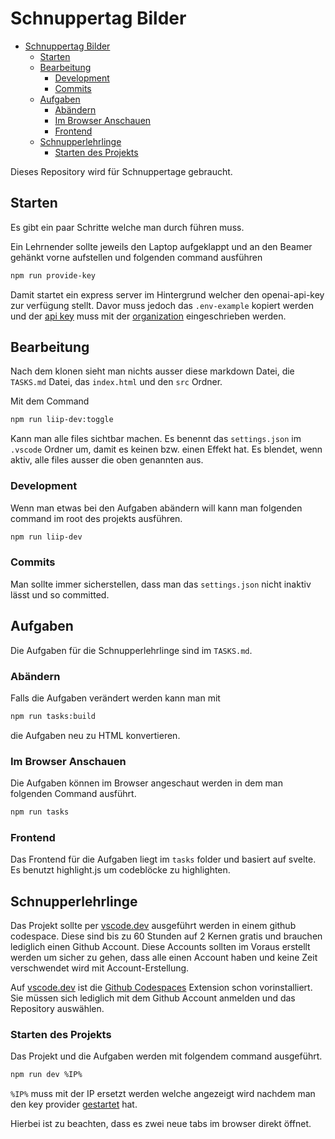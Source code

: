 # Schnuppertag Bilder

- [Schnuppertag Bilder](#schnuppertag-bilder)
  - [Starten](#starten)
  - [Bearbeitung](#bearbeitung)
    - [Development](#development)
    - [Commits](#commits)
  - [Aufgaben](#aufgaben)
    - [Abändern](#abändern)
    - [Im Browser Anschauen](#im-browser-anschauen)
    - [Frontend](#frontend)
  - [Schnupperlehrlinge](#schnupperlehrlinge)
    - [Starten des Projekts](#starten-des-projekts)

Dieses Repository wird für Schnuppertage gebraucht.

## Starten

Es gibt ein paar Schritte welche man durch führen muss.

Ein Lehrnender sollte jeweils den Laptop aufgeklappt und an den Beamer gehänkt vorne aufstellen und folgenden command ausführen

```bash
npm run provide-key
```

Damit startet ein express server im Hintergrund welcher den openai-api-key zur verfügung stellt. Davor muss jedoch das `.env-example` kopiert werden und der [api key](https://platform.openai.com/api-keys) muss mit der [organization](https://platform.openai.com/account/organization) eingeschrieben werden.

## Bearbeitung

Nach dem klonen sieht man nichts ausser diese markdown Datei, die `TASKS.md` Datei, das `index.html` und den `src` Ordner.

Mit dem Command

```bash
npm run liip-dev:toggle
```

Kann man alle files sichtbar machen. Es benennt das `settings.json` im `.vscode` Ordner um, damit es keinen bzw. einen Effekt hat. Es blendet, wenn aktiv, alle files ausser die oben genannten aus.

### Development

Wenn man etwas bei den Aufgaben abändern will kann man folgenden command im root des projekts ausführen.

```bash
npm run liip-dev
```

### Commits

Man sollte immer sicherstellen, dass man das `settings.json` nicht inaktiv lässt und so committed.

## Aufgaben

Die Aufgaben für die Schnupperlehrlinge sind im `TASKS.md`.

### Abändern

Falls die Aufgaben verändert werden kann man mit

```bash
npm run tasks:build
```

die Aufgaben neu zu HTML konvertieren.

### Im Browser Anschauen

Die Aufgaben können im Browser angeschaut werden in dem man folgenden Command ausführt.

```bash
npm run tasks
```

### Frontend

Das Frontend für die Aufgaben liegt im `tasks` folder und basiert auf svelte. Es benutzt highlight.js um codeblöcke zu highlighten.

## Schnupperlehrlinge

Das Projekt sollte per [vscode.dev](https://vscode.dev) ausgeführt werden in einem github codespace. Diese sind bis zu 60 Stunden auf 2 Kernen gratis und brauchen lediglich einen Github Account. Diese Accounts sollten im Voraus erstellt werden um sicher zu gehen, dass alle einen Account haben und keine Zeit verschwendet wird mit Account-Erstellung.

Auf [vscode.dev](https://vscode.dev) ist die [Github Codespaces](https://marketplace.visualstudio.com/items?itemName=GitHub.codespaces) Extension schon vorinstalliert. Sie müssen sich lediglich mit dem Github Account anmelden und das Repository auswählen.

### Starten des Projekts

Das Projekt und die Aufgaben werden mit folgendem command ausgeführt.

```bash
npm run dev %IP%
```

`%IP%` muss mit der IP ersetzt werden welche angezeigt wird nachdem man den key provider [gestartet](#starten) hat.

Hierbei ist zu beachten, dass es zwei neue tabs im browser direkt öffnet.
